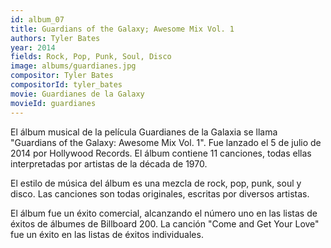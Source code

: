 ```yaml
---
id: album_07
title: Guardians of the Galaxy; Awesome Mix Vol. 1
authors: Tyler Bates
year: 2014
fields: Rock, Pop, Punk, Soul, Disco
image: albums/guardianes.jpg
compositor: Tyler Bates
compositorId: tyler_bates
movie: Guardianes de la Galaxy
movieId: guardianes
---
```

El álbum musical de la película Guardianes de la Galaxia se llama "Guardians of the Galaxy: Awesome Mix Vol. 1". Fue lanzado el 5 de julio de 2014 por Hollywood Records. El álbum contiene 11 canciones, todas ellas interpretadas por artistas de la década de 1970.

El estilo de música del álbum es una mezcla de rock, pop, punk, soul y disco. Las canciones son todas originales, escritas por diversos artistas.

El álbum fue un éxito comercial, alcanzando el número uno en las listas de éxitos de álbumes de Billboard 200. La canción "Come and Get Your Love" fue un éxito en las listas de éxitos individuales.